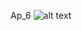 Ap_6
![alt text](https://sites.google.com/site/portcomptongjea/_/rsrc/1472690907149/missions/projetpersonnelencadre-bts/gsb.jpg)
